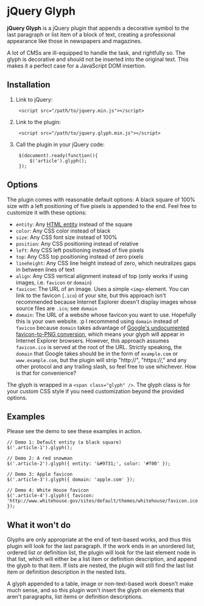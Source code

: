 # jQuery Glyph

**jQuery Glyph** is a jQuery plugin that appends a decorative symbol to the last paragraph or list item of a block of text, creating a professional appearance like those in newspapers and magazines.

A lot of CMSs are ill-equipped to handle the task, and rightfully so. The glyph is decorative and should not be inserted into the original text. This makes it a perfect case for a JavaScript DOM insertion.

## Installation

1. Link to jQuery:

        <script src="/path/to/jquery.min.js"></script>

2. Link to the plugin:

        <script src="/path/to/jquery.glyph.min.js"></script>

3. Call the plugin in your jQuery code:

        $(document).ready(function(){
            $('article').glyph();
        });

## Options

The plugin comes with reasonable default options: A black square of 100% size with a left positioning of five pixels is appended to the end. Feel free to customize it with these options:

- `entity`: Any [HTML entity](http://www.fileformat.info/info/unicode/char/a.htm) instead of the square
- `color`: Any CSS color instead of black
- `size`: Any CSS font size instead of 100%
- `position`: Any CSS positioning instead of relative
- `left`: Any CSS left positioning instead of five pixels
- `top`: Any CSS top positioning instead of zero pixels
- `lineheight`: Any CSS line height instead of zero, which neutralizes gaps in between lines of text
- `align`: Any CSS vertical alignment instead of top (only works if using images, i.e. `favicon` or `domain`)
- `favicon`: The URL of an image. Uses a simple `<img>` element. You can link to the favicon (`.ico`) of your site, but this approach isn't recommended because Internet Explorer doesn't display images whose source files are `.ico`; see `domain`
- `domain`: The URL of a website whose favicon you want to use. Hopefully this is your own website. :p I recommend using `domain` instead of `favicon` because `domain` takes advantage of [Google's undocumented favicon-to-PNG conversion](https://web.archive.org/web/20080831193809/http://simonwillison.net/2008/Aug/30/favicons/), which means your glyph will appear in Internet Explorer browsers. However, this approach assumes `favicon.ico` is served at the root of the URL. Strictly speaking, the `domain` that Google takes should be in the form of `example.com` or `www.example.com`, but the plugin will strip "http://", "https://," and any other protocol and any trailing slash, so feel free to use whichever. How is that for convenience?

The glyph is wrapped in a `<span class="glyph" />`. The glyph class is for your custom CSS style if you need customization beyond the provided options.

## Examples

Please see the demo to see these examples in action.

    // Demo 1: Default entity (a black square)
    $('.article-1').glyph();

    // Demo 2: A red snowman
    $('.article-2').glyph({ entity: '&#9731;', color: '#f00' });

    // Demo 3: Apple favicon
    $('.article-3').glyph({ domain: 'apple.com' });

    // Demo 4: White House favicon
    $('.article-4').glyph({ favicon: 'http://www.whitehouse.gov/sites/default/themes/whitehouse/favicon.ico' });

## What it won't do

Glyphs are only appropriate at the end of text-based works, and thus this plugin will look for the last paragraph. If the work ends in an unordered list, ordered list or definition list, the plugin will look for the last element node in that list, which will either be a list item or definition description, and append the glyph to that item. If lists are nested, the plugin will still find the last list item or definition description in the nested lists.

A glyph appended to a table, image or non-text-based work doesn't make much sense, and so this plugin won't insert the glyph on elements that aren't paragraphs, list items or definition descriptions.